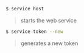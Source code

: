 

```sh
$ service host
```
> starts the web service

```sh
$ service token --new
```
> generates a new token
